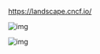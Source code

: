 



https://landscape.cncf.io/

![img](https://tva1.sinaimg.cn/large/008i3skNly1gvh7spyt16j61gl0u0qmh02.jpg)

![img](https://raw.githubusercontent.com/cncf/trailmap/master/CNCF_TrailMap_latest.png)